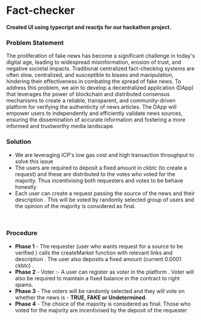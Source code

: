 # Fact-checker

**Created UI using typecript and reactjs for our hackathon project.**
<br>

### Problem Statement

The proliferation of fake news has become a significant challenge in today's digital age, leading
to widespread misinformation, erosion of trust, and negative societal impacts. Traditional
centralized fact-checking systems are often slow, centralized, and susceptible to biases and
manipulation, hindering their effectiveness in combating the spread of fake news. To address
this problem, we aim to develop a decentralized application (DApp) that leverages the power of
blockchain and distributed consensus mechanisms to create a reliable, transparent, and
community-driven platform for verifying the authenticity of news articles. The DApp will
empower users to independently and efficiently validate news sources, ensuring the
dissemination of accurate information and fostering a more informed and trustworthy media
landscape.
<br>

### Solution
* We are leveraging ICP's low gas cost and high transaction throughput to solve this issue
* The users are required to deposit a fixed amount in ckbtc (to create a request) and these are distributed to the votes who voted for the majority. Thus incentivising both requesters and votes to be behave honestly
* Each user can create a request passing the source of the news and their description . This will be voted by randomly selected group of users and the opinion of the majority is considered as final.

<br>

### Procedure
* **Phase 1** - The requester (user who wants request for a source to be verified ) calls the createMarket function with relevant links and description . The user also deposits a fixed amount (current 0.0001 ckbtc) .
* **Phase 2** - 
Voter :- A user can register as voter in the platform . Voter will also be required to maintain a fixed balance in the contract to right spams.
* **Phase 3** - The voters will be randomly selected and they will vote on whether the news is - **TRUE, FAKE or Undetermined**.
* **Phase 4** - The choice of the majority is considered as final. Those who voted for the majority are incentivised by the deposit of the requester



